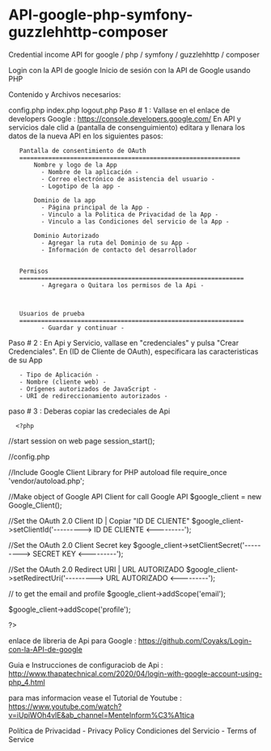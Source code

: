 # API-google-php-symfony-guzzlehhttp-composer
Credential income API for google / php / symfony / guzzlehhttp / composer

Login con la API de google
Inicio de sesión con la API de Google usando PHP

Contenido y Archivos necesarios:

config.php
index.php
logout.php
Paso # 1 : Vallase en el enlace de developers Google : https://console.developers.google.com/ En API y servicios dale clid a (pantalla de consenguimiento) editara y llenara los datos de la nueva API en los siguientes pasos:

       Pantalla de consentimiento de OAuth 
       =============================================================
           Nombre y logo de la App 
             - Nombre de la aplicación -
             - Correo electrónico de asistencia del usuario -
             - Logotipo de la app -
       
           Dominio de la app
             - Página principal de la App - 
             - Vinculo a la Politica de Privacidad de la App -
             - Vinculo a las Condiciones del servicio de la App -
       
           Dominio Autorizado 
             - Agregar la ruta del Dominio de su App -
             - Información de contacto del desarrollador
             
       
       Permisos
       ==============================================================
             - Agregara o Quitara los permisos de la Api -
             
             
             
       Usuarios de prueba
       ==============================================================
             - Guardar y continuar - 
Paso # 2 : En Api y Servicio, vallase en "credenciales" y pulsa "Crear Credenciales". En (ID de Cliente de OAuth), especificara las caracteristicas de su App

       - Tipo de Aplicación -
       - Nombre (cliente web) -
       - Orígenes autorizados de JavaScript -
       - URI de redireccionamiento autorizados -
paso # 3 : Deberas copiar las credeciales de Api

      <?php

//start session on web page
session_start();

//config.php

//Include Google Client Library for PHP autoload file
require_once 'vendor/autoload.php';

//Make object of Google API Client for call Google API
$google_client = new Google_Client();

//Set the OAuth 2.0 Client ID | Copiar "ID DE CLIENTE"
$google_client->setClientId('---------> ID DE CLIENTE <---------');

//Set the OAuth 2.0 Client Secret key
$google_client->setClientSecret('---------> SECRET KEY <---------');

//Set the OAuth 2.0 Redirect URI | URL AUTORIZADO
$google_client->setRedirectUri('---------> URL AUTORIZADO <---------');

// to get the email and profile 
$google_client->addScope('email');

$google_client->addScope('profile');

?> 
       
       
       
       
enlace de libreria de Api para Google : https://github.com/Coyaks/Login-con-la-API-de-google

Guia e Instrucciones de configuraciob de Api : http://www.thapatechnical.com/2020/04/login-with-google-account-using-php_4.html

para mas informacion vease el Tutorial de Youtube : https://www.youtube.com/watch?v=iUpiWOh4vlE&ab_channel=MenteInform%C3%A1tica

Política de Privacidad - Privacy Policy Condiciones del Servicio - Terms of Service
